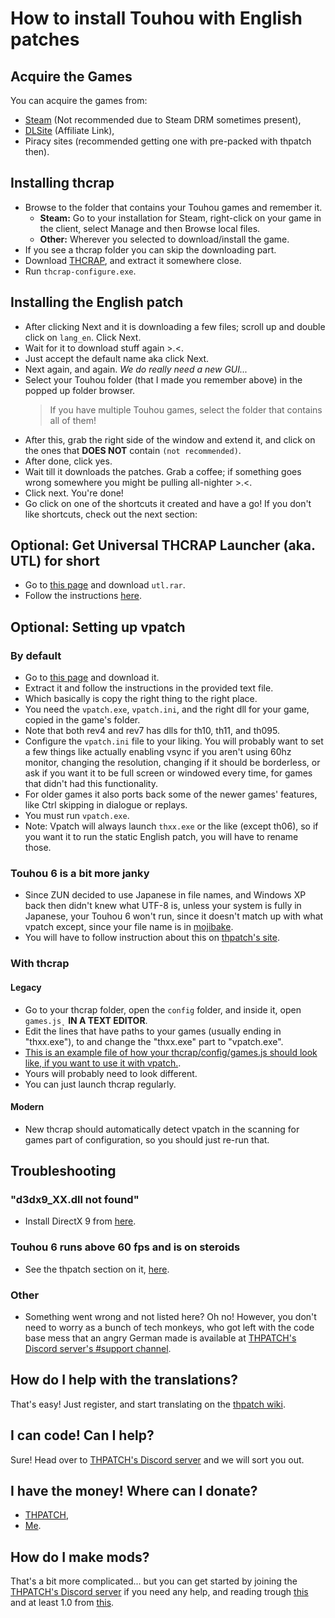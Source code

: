 # How to install Touhou with English patches
## Acquire the Games
You can acquire the games from:
 * [Steam](https://store.steampowered.com/search/?developer=%E4%B8%8A%E6%B5%B7%E3%82%A2%E3%83%AA%E3%82%B9%E5%B9%BB%E6%A8%82%E5%9B%A3) (Not recommended due to Steam DRM sometimes present),
 * [DLSite](https://www.dlsite.com/home/dlaf/=/aid/tudi20/url/https%3A%2F%2Fwww.dlsite.com%2Feng%2F%3Futm_medium%3Daffiliate%26utm_campaign%3Dbnlink%26utm_content%3Dtext) (Affiliate Link),
 * Piracy sites (recommended getting one with pre-packed with thpatch then).
 
## Installing thcrap
 * Browse to the folder that contains your Touhou games and remember it.
   * **Steam:** Go to your installation for Steam, right-click on your game in the client, select Manage and then Browse local files.
   * **Other:** Wherever you selected to download/install the game.
 * If you see a thcrap folder you can skip the downloading part.
 * Download [THCRAP](https://www.thpatch.net/wiki/Touhou_Patch_Center:Download), and extract it somewhere close.
 * Run `thcrap-configure.exe`.
 
## Installing the English patch
 * After clicking Next and it is downloading a few files; scroll up and double click on `lang_en`. Click Next.
 * Wait for it to download stuff again >.<.
 * Just accept the default name aka click Next.
 * Next again, and again. _We do really need a new GUI..._
 * Select your Touhou folder (that I made you remember above) in the popped up folder browser.
   >If you have multiple Touhou games, select the folder that contains all of them!
 * After this, grab the right side of the window and extend it, and click on the ones that **DOES NOT** contain `(not recommended)`.
 * After done, click yes.
 * Wait till it downloads the patches. Grab a coffee; if something goes wrong somewhere you might be pulling all-nighter >.<.
 * Click next. You're done!
 * Go click on one of the shortcuts it created and have a go! If you don't like shortcuts, check out the next section:
 
## Optional: Get Universal THCRAP Launcher (aka. UTL) for short
 * Go to [this page](https://github.com/thpatch/Universal-THCRAP-Launcher/releases) and download `utl.rar`.
 * Follow the instructions [here](https://github.com/thpatch/Universal-THCRAP-Launcher#installation).
 
## Optional: Setting up vpatch

### By default
 * Go to [this page](https://www.mediafire.com/file/zxdhr7rdpzrlnmt/VsyncPatch.zip/file) and download it.
 * Extract it and follow the instructions in the provided text file.
  * Which basically is copy the right thing to the right place.
  * You need the `vpatch.exe`, `vpatch.ini`, and the right dll for your game, copied in the game's folder.
  * Note that both rev4 and rev7 has dlls for th10, th11, and th095.
 * Configure the `vpatch.ini` file to your liking. You will probably want to set a few things like actually enabling vsync if you aren't using 60hz monitor, changing the resolution, changing if it should be borderless, or ask if you want it to be full screen or windowed every time, for games that didn't had this functionality.
 * For older games it also ports back some of the newer games' features, like Ctrl skipping in dialogue or replays.
 * You must run `vpatch.exe`.
  * Note: Vpatch will always launch `thxx.exe` or the like (except th06), so if you want it to run the static English patch, you will have to rename those.
  
### Touhou 6 is a bit more janky
 * Since ZUN decided to use Japanese in file names, and Windows XP back then didn't knew what UTF-8 is, unless your system is fully in Japanese, your Touhou 6 won't run, since it doesn't match up with what vpatch except, since your file name is in [mojibake](https://en.wikipedia.org/wiki/Mojibake).
 * You will have to follow instruction about this on [thpatch's site](https://www.thpatch.net/wiki/Touhou_Patch_Center:Download#HALP.21_My_Embodiment_of_Scarlet_Devil_runs_like_a_Tengu_jet_fighter_on_steroids.21.21).
 
### With thcrap

#### Legacy
 * Go to your thcrap folder, open the `config` folder, and inside it, open `games.js˛` **IN A TEXT EDITOR**.
 * Edit the lines that have paths to your games (usually ending in "thxx.exe"), to and change the "thxx.exe" part to "vpatch.exe".
 * [This is an example file of how your thcrap/config/games.js should look like, if you want to use it with vpatch.](https://gist.github.com/Tudi20/029f63dbc85a838d97ad0fb973956266).
  * Yours will probably need to look different.
 * You can just launch thcrap regularly.
 
#### Modern
 * New thcrap should automatically detect vpatch in the scanning for games part of configuration, so you should just re-run that.
 
## Troubleshooting

### "d3dx9_XX.dll not found"
 * Install DirectX 9 from [here](https://www.microsoft.com/en-us/download/details.aspx?id=35).
   
### Touhou 6 runs above 60 fps and is on steroids
 * See the thpatch section on it, [here](https://www.thpatch.net/wiki/Touhou_Patch_Center:Download#HALP.21_My_Embodiment_of_Scarlet_Devil_runs_like_a_Tengu_jet_fighter_on_steroids.21.21).

### Other
 * Something went wrong and not listed here? Oh no! However, you don't need to worry as a bunch of tech monkeys, who got left with the code base mess that an angry German made is available at [THPATCH's Discord server's #support channel](https://discord.thpatch.net/).

## How do I help with the translations?
 That's easy! Just register, and start translating on the [thpatch wiki](https://thpatch.net).
 
## I can code! Can I help?
 Sure! Head over to [THPATCH's Discord server](https://discord.thpatch.net/) and we will sort you out.
 
## I have the money! Where can I donate?
 * [THPATCH](https://opencollective.com/thpatch/),
 * [Me](https://ko-fi.com/tudi20).
 
## How do I make mods?
 That's a bit more complicated... but you can get started by joining the [THPATCH's Discord server](https://discord.thpatch.net/) if you need any help, and reading trough [this](https://gist.github.com/WindowDump/e007516524b7488eccf74a020b3c7977) and at least 1.0 from [this](https://priw8.github.io/#b=ecl-tutorial/&p=1).
